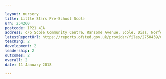 ```yaml
---

layout: nursery
title: Little Stars Pre-School Scole
urn: 254260
postcode: IP21 4EA
address: c/o Scole Community Centre, Ransome Avenue, Scole, Diss, Norfolk, IP21 4EA
latestReportUrl: https://reports.ofsted.gov.uk/provider/files/2750439/urn/254260.pdf
teaching: 2
development: 2
leadership: 2
outcomes: 2
overall: 2
date: 11 January 2018

---
```

